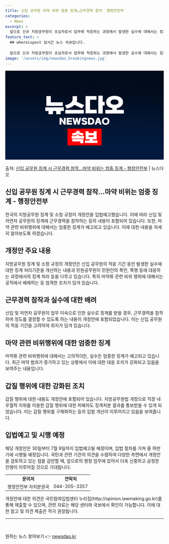 ```yaml
---
title: 신입 공무원 마약 비위 엄중 징계…근무경력 참작  행정안전부
categories:
  - News
excerpt: >
  앞으로 신규 지방공무원이 초심자로서 업무에 적응하는 과정에서 발생한 실수에 대해서는 징계 정도를 정할 때 근…
feature_text: >
  ## whereispost 실시간 뉴스 속보입니다.

  앞으로 신규 지방공무원이 초심자로서 업무에 적응하는 과정에서 발생한 실수에 대해서는 징계 정도를 정할 때 근…
image: '/assets/img/newsdao_breakingnews.jpg'
---
```


![뉴스다오 속보](/assets/img/newsdao_breakingnews.jpg)

<p>출처: <a href="https://newsdao.kr/3943" rel="dofollow">신입 공무원 징계 시 근무경력 참작…마약 비위는 엄중 징계 - 행정안전부</a> | 뉴스다오</p>

<h2 data-ke-size="size26">신입 공무원 징계 시 근무경력 참작…마약 비위는 엄중 징계 - 행정안전부</h2>
<p data-ke-size="size16">한국의 지방공무원 징계 및 소청 규정이 개정안을 입법예고했습니다. 이에 따라 신입 및 저연차 공무원의 징계에 근무경력을 참작하는 등의 내용이 포함되어 있습니다. 또한, 마약 관련 비위행위에 대해서는 엄중한 징계가 예고되고 있습니다. 이에 대한 내용을 자세히 알아보도록 하겠습니다.</p>

<h2 data-ke-size="size26">개정안 주요 내용</h2>
<p data-ke-size="size16">지방공무원 징계 및 소청 규정의 개정안은 신입 공무원의 적응 기간 동안 발생한 실수에 대한 징계 처리기준을 개선하는 내용과 민원공무원이 민원인의 폭언, 폭행 등에 대응하는 과정에서의 징계 처리 등을 다루고 있습니다. 특히 마약류 관련 비위 행위에 대해서는 공직에서 배제하는 등 엄격한 조치가 담겨 있습니다.</p>

<h2 data-ke-size="size26">근무경력 참작과 실수에 대한 배려</h2>
<p data-ke-size="size16">신입 및 저연차 공무원이 업무 미숙으로 인한 실수로 징계를 받을 경우, 근무경력을 참작하여 정도를 결정할 수 있도록 하는 내용이 개정안에 포함되었습니다. 이는 신입 공무원의 적응 기간을 고려하여 취지가 담겨 있습니다.</p>

<h2 data-ke-size="size26">마약 관련 비위행위에 대한 엄중한 징계</h2>
<p data-ke-size="size16">마약류 관련 비위행위에 대해서는 고의적이든, 실수든 엄중한 징계가 예고되고 있습니다. 최근 마약 범죄가 증가하고 있는 상황에서 이에 대한 대응 조치가 강화되고 있음을 보여주는 내용입니다.</p>

<h2 data-ke-size="size26">갑질 행위에 대한 강화된 조치</h2>
<p data-ke-size="size16">갑질 행위에 대한 내용도 개정안에 포함되어 있습니다. 지방공무원법 개정으로 직장 내 우월적 지위를 이용한 갑질 행위에 대한 피해자도 징계처분 결과를 통보받을 수 있게 되었습니다. 이는 갑질 행위를 구체화하는 등의 입법 개선이 이루어지고 있음을 보여줍니다.</p>

<h2 data-ke-size="size26">입법예고 및 시행 예정</h2>
<p data-ke-size="size16">해당 개정안은 30일부터 7월 9일까지 입법예고될 예정이며, 입법 절차를 거쳐 올 하반기에 시행될 예정입니다. 국민과 관련 기관의 의견을 수렴하여 다양한 측면에서 개정안을 검토하고 있는 점을 감안할 때, 앞으로의 행정 업무에 있어서 더욱 신중하고 공정한 진행이 이루어질 것으로 기대됩니다.</p>

<table>
	<tbody>
		<tr>
			<td style="text-align: center; height: 17px;"><b>문의처</b></td>
			<td style="text-align: center; height: 17px;"><b>연락처</b></td>
		</tr>
		<tr>
		    <td style="text-align: center; height: 17px;">행정안전부 자치분권국</td>
		    <td style="text-align: center; height: 17px;">044-205-3357</td>
		</tr>
	</tbody>
</table>
<p data-ke-size="size16">개정안에 대한 의견은 국민참여입법센터 누리집(http://opinion.lawmaking.go.kr)를 통해 제출할 수 있으며, 관련 자료는 해당 센터와 국보에서 확인이 가능합니다. 이에 대한 참고 및 의견 제출은 적극 권장됩니다.</p>
<hr>
<p data-ke-size="size16">&nbsp;</p> 

원하는 뉴스 찾아보기 👉 <a href="https://newsdao.kr" rel="dofollow">newsdao.kr</a>


